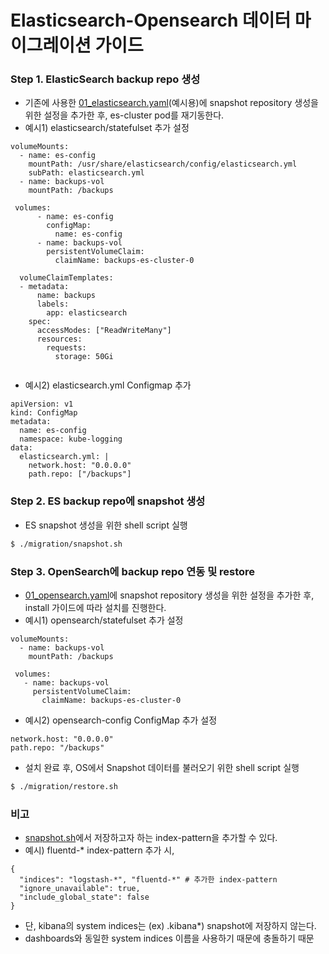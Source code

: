 # Elasticsearch-Opensearch 데이터 마이그레이션 가이드

### Step 1. ElasticSearch backup repo 생성
* 기존에 사용한 [01_elasticsearch.yaml](migration/01_elasticsearch.yaml)(예시용)에 snapshot repository 생성을 위한 설정을 추가한 후, es-cluster pod를 재기동한다.
* 예시1) elasticsearch/statefulset 추가 설정
```
volumeMounts:
  - name: es-config
    mountPath: /usr/share/elasticsearch/config/elasticsearch.yml
    subPath: elasticsearch.yml
  - name: backups-vol
    mountPath: /backups
    
 volumes:
      - name: es-config
        configMap:
          name: es-config
      - name: backups-vol
        persistentVolumeClaim:
          claimName: backups-es-cluster-0
           
  volumeClaimTemplates:
  - metadata:
      name: backups
      labels:
        app: elasticsearch
    spec:
      accessModes: ["ReadWriteMany"]
      resources:
        requests:
          storage: 50Gi
          
```

* 예시2) elasticsearch.yml Configmap 추가
```
apiVersion: v1
kind: ConfigMap
metadata:
  name: es-config
  namespace: kube-logging
data:
  elasticsearch.yml: |
    network.host: "0.0.0.0"
    path.repo: ["/backups"]

```

### Step 2. ES backup repo에 snapshot 생성
* ES snapshot 생성을 위한 shell script 실행

```bash
$ ./migration/snapshot.sh

```
### Step 3. OpenSearch에 backup repo 연동 및 restore
* [01_opensearch.yaml](yaml/01_opensearch.yaml)에 snapshot repository 생성을 위한 설정을 추가한 후, install 가이드에 따라 설치를 진행한다.
* 예시1) opensearch/statefulset 추가 설정
```
volumeMounts:
  - name: backups-vol
    mountPath: /backups
    
 volumes:
   - name: backups-vol
     persistentVolumeClaim:
       claimName: backups-es-cluster-0       
```

* 예시2) opensearch-config ConfigMap 추가 설정
```
network.host: "0.0.0.0"
path.repo: "/backups"
```
* 설치 완료 후, OS에서 Snapshot 데이터를 불러오기 위한 shell script 실행

```bash
$ ./migration/restore.sh

```


### 비고
* [snapshot.sh](migration/snapshot.sh)에서 저장하고자 하는 index-pattern을 추가할 수 있다.
* 예시) fluentd-* index-pattern 추가 시,
```
{
  "indices": "logstash-*", "fluentd-*" # 추가한 index-pattern
  "ignore_unavailable": true,
  "include_global_state": false
}

```

* 단, kibana의 system indices는 (ex) .kibana*) snapshot에 저장하지 않는다.
* dashboards와 동일한 system indices 이름을 사용하기 때문에 충돌하기 때문
